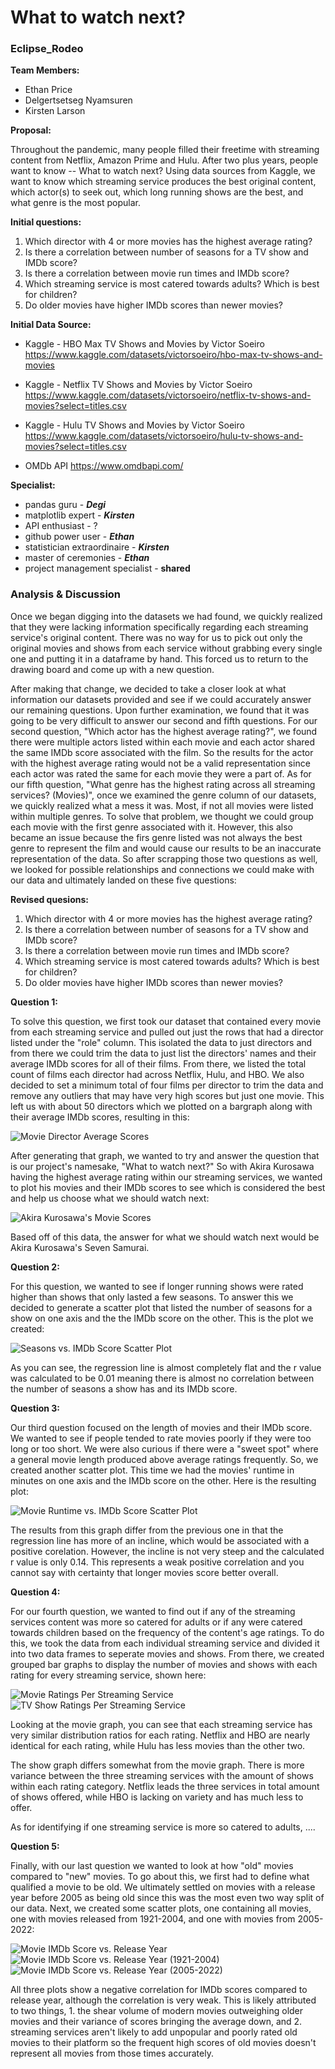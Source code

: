 # What to watch next?
### Eclipse_Rodeo
**Team Members:**
- Ethan Price
- Delgertsetseg Nyamsuren
- Kirsten Larson

**Proposal:**

  Throughout the pandemic, many people filled their freetime with streaming content from Netflix, Amazon Prime and Hulu. After two plus years, people want to know -- What to watch next? Using data sources from Kaggle, we want to know which streaming service produces the best original content, which actor(s) to seek out, which long running shows are the best, and what genre is the most popular.

**Initial questions:** 
1. Which director with 4 or more movies has the highest average rating?
2. Is there a correlation between number of seasons for a TV show and IMDb score?
3. Is there a correlation between movie run times and IMDb score?
4. Which streaming service is most catered towards adults? Which is best for children?
5. Do older movies have higher IMDb scores than newer movies?



**Initial Data Source:**
- Kaggle - HBO Max TV Shows and Movies by Victor Soeiro
  https://www.kaggle.com/datasets/victorsoeiro/hbo-max-tv-shows-and-movies

- Kaggle - Netflix TV Shows and Movies by Victor Soeiro
  https://www.kaggle.com/datasets/victorsoeiro/netflix-tv-shows-and-movies?select=titles.csv

- Kaggle - Hulu TV Shows and Movies by Victor Soeiro
  https://www.kaggle.com/datasets/victorsoeiro/hulu-tv-shows-and-movies?select=titles.csv

- OMDb API
  https://www.omdbapi.com/

**Specialist:**
- pandas guru - ***Degi***
- matplotlib  expert - ***Kirsten***
- API enthusiast - ?
- github power user - ***Ethan***
- statistician extraordinaire - ***Kirsten***
- master of ceremonies - ***Ethan***
- project management specialist - **shared**

### Analysis & Discussion

Once we began digging into the datasets we had found, we quickly realized that they were lacking information specifically regarding each streaming service's original content. There was no way for us to pick out only the original movies and shows from each service without grabbing every single one and putting it in a dataframe by hand. This forced us to return to the drawing board and come up with a new question.

After making that change, we decided to take a closer look at what information our datasets provided and see if we could accurately answer our remaining questions. Upon further examination, we found that it was going to be very difficult to answer our second and fifth questions. For our second question, "Which actor has the highest average rating?", we found there were multiple actors listed within each movie and each actor shared the same IMDb score associated with the film. So the results for the actor with the highest average rating would not be a valid representation since each actor was rated the same for each movie they were a part of. As for our fifth question, "What genre has the highest rating across all streaming services? (Movies)", once we examined the genre column of our datasets, we quickly realized what a mess it was. Most, if not all movies were listed within multiple genres. To solve that problem, we thought we could group each movie with the first genre associated with it. However, this also became an issue because the firs genre listed was not always the best genre to represent the film and would cause our results to be an inaccurate representation of the data. So after scrapping those two questions as well, we looked for possible relationships and connections we could make with our data and ultimately landed on these five questions:

**Revised quesions:**

1. Which director with 4 or more movies has the highest average rating?
2. Is there a correlation between number of seasons for a TV show and IMDb score?
3. Is there a correlation between movie run times and IMDb score?
4. Which streaming service is most catered towards adults? Which is best for children?
5. Do older movies have higher IMDb scores than newer movies?

**Question 1:**

   To solve this question, we first took our dataset that contained every movie from each streaming service and pulled out just the rows that had a director listed under the "role" column. This isolated the data to just directors and from there we could trim the data to just list the directors' names and their average IMDb scores for all of their films. From there, we listed the total count of films each director had across Netflix, Hulu, and HBO. We also decided to set a minimum total of four films per director to trim the data and remove any outliers that may have very high scores but just one movie. This left us with about 50 directors which we plotted on a bargraph along with their average IMDb scores, resulting in this:

  ![Movie Director Average Scores](/Output/director_score.png)

  After generating that graph, we wanted to try and answer the question that is our project's namesake, "What to watch next?" So with Akira Kurosawa having the highest average rating within our streaming services, we wanted to plot his movies and their IMDb scores to see which is considered the best and help us choose what we should watch next:

  ![Akira Kurosawa's Movie Scores](/Output/kurosawa_score.png)

  Based off of this data, the answer for what we should watch next would be Akira Kurosawa's Seven Samurai.

**Question 2:** 

  For this question, we wanted to see if longer running shows were rated higher than shows that only lasted a few seasons. To answer this we decided to generate a scatter plot that listed the number of seasons for a show on one axis and the the IMDb score on the other. This is the plot we created:

  ![Seasons vs. IMDb Score Scatter Plot](/Output/seasons_vs_score.png)

  As you can see, the regression line is almost completely flat and the r value was calculated to be 0.01 meaning there is almost no correlation between the number of seasons a show has and its IMDb score.

**Question 3:**

  Our third question focused on the length of movies and their IMDb score. We wanted to see if people tended to rate movies poorly if they were too long or too short. We were also curious if there were a "sweet spot" where a general movie length produced above average ratings frequently. So, we created another scatter plot. This time we had the movies' runtime in minutes on one axis and the IMDb score on the other. Here is the resulting plot:

  ![Movie Runtime vs. IMDb Score Scatter Plot](/../main/Output/runtime_vs_score.png)

  The results from this graph differ from the previous one in that the regression line has more of an incline, which would be associated with a positive corelation. However, the incline is not very steep and the calculated r value is only 0.14. This represents a weak positive correlation and you cannot say with certainty that longer movies score better overall.

**Question 4:** 

  For our fourth question, we wanted to find out if any of the streaming services content was more so catered for adults or if any were catered towards children based on the frequency of the content's age ratings. To do this, we took the data from each individual streaming service and divided it into two data frames to seperate movies and shows. From there, we created grouped bar graphs to display the number of movies and shows with each rating for every streaming service, shown here:

  ![Movie Ratings Per Streaming Service](/Output/movie_ratings_vs_service.png)
  ![TV Show Ratings Per Streaming Service](/Output/tv_ratings_vs_service.png)

  Looking at the movie graph, you can see that each streaming service has very similar distribution ratios for each rating. Netflix and HBO are nearly identical for each rating, while Hulu has less movies than the other two. 

  The show graph differs somewhat from the movie graph. There is more variance between the three streaming services with the amount of shows within each rating category. Netflix leads the three services in total amount of shows offered, while HBO is lacking on variety and has much less to offer. 

  As for identifying if one streaming service is more so catered to adults, ....

**Question 5:**

  Finally, with our last question we wanted to look at how "old" movies compared to "new" movies. To go about this, we first had to define what qualified a movie to be old. We ultimately settled on movies with a release year before 2005 as being old since this was the most even two way split of our data. Next, we created some scatter plots, one containing all movies, one with movies released from 1921-2004, and one with movies from 2005-2022:

  ![Movie IMDb Score vs. Release Year](/Output/year_vs_score.png)
  ![Movie IMDb Score vs. Release Year (1921-2004)](/Output/old_release_vs_score.png)
  ![Movie IMDb Score vs. Release Year (2005-2022)](/Output/new_release_vs_score.png)

  All three plots show a negative correlation for IMDb scores compared to release year, although the correlation is very weak. This is likely attributed to two things, 1. the shear volume of modern movies outweighing older movies and their variance of scores bringing the average down, and 2. streaming services aren't likely to add unpopular and poorly rated old movies to their platform so the frequent high scores of old movies doesn't represent all movies from those times accurately.